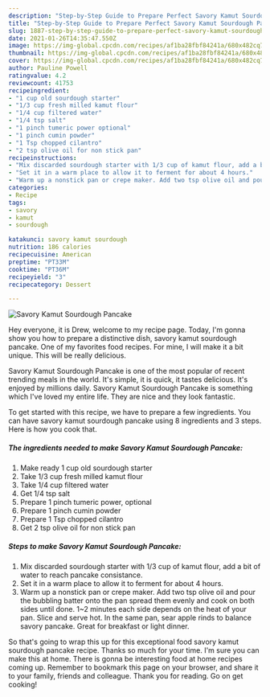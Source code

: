 ```yaml
---
description: "Step-by-Step Guide to Prepare Perfect Savory Kamut Sourdough Pancake"
title: "Step-by-Step Guide to Prepare Perfect Savory Kamut Sourdough Pancake"
slug: 1887-step-by-step-guide-to-prepare-perfect-savory-kamut-sourdough-pancake
date: 2021-01-26T14:35:47.550Z
image: https://img-global.cpcdn.com/recipes/af1ba28fbf84241a/680x482cq70/savory-kamut-sourdough-pancake-recipe-main-photo.jpg
thumbnail: https://img-global.cpcdn.com/recipes/af1ba28fbf84241a/680x482cq70/savory-kamut-sourdough-pancake-recipe-main-photo.jpg
cover: https://img-global.cpcdn.com/recipes/af1ba28fbf84241a/680x482cq70/savory-kamut-sourdough-pancake-recipe-main-photo.jpg
author: Pauline Powell
ratingvalue: 4.2
reviewcount: 41753
recipeingredient:
- "1 cup old sourdough starter"
- "1/3 cup fresh milled kamut flour"
- "1/4 cup filtered water"
- "1/4 tsp salt"
- "1 pinch tumeric power optional"
- "1 pinch cumin powder"
- "1 Tsp chopped cilantro"
- "2 tsp olive oil for non stick pan"
recipeinstructions:
- "Mix discarded sourdough starter with 1/3 cup of kamut flour, add a bit of water to reach pancake consistance."
- "Set it in a warm place to allow it to ferment for about 4 hours."
- "Warm up a nonstick pan or crepe maker. Add two tsp olive oil and pour the bubbling batter onto the pan spread them evenly and cook on both sides until done. 1~2 minutes each side depends on the heat of your pan. Slice and serve hot. In the same pan, sear apple rinds to balance savory pancake. Great for breakfast or light dinner."
categories:
- Recipe
tags:
- savory
- kamut
- sourdough

katakunci: savory kamut sourdough 
nutrition: 186 calories
recipecuisine: American
preptime: "PT33M"
cooktime: "PT36M"
recipeyield: "3"
recipecategory: Dessert

---
```



![Savory Kamut Sourdough Pancake](https://img-global.cpcdn.com/recipes/af1ba28fbf84241a/680x482cq70/savory-kamut-sourdough-pancake-recipe-main-photo.jpg)

Hey everyone, it is Drew, welcome to my recipe page. Today, I'm gonna show you how to prepare a distinctive dish, savory kamut sourdough pancake. One of my favorites food recipes. For mine, I will make it a bit unique. This will be really delicious.

Savory Kamut Sourdough Pancake is one of the most popular of recent trending meals in the world. It's simple, it is quick, it tastes delicious. It's enjoyed by millions daily. Savory Kamut Sourdough Pancake is something which I've loved my entire life. They are nice and they look fantastic.




To get started with this recipe, we have to prepare a few ingredients. You can have savory kamut sourdough pancake using 8 ingredients and 3 steps. Here is how you cook that.

<!--inarticleads1-->

##### The ingredients needed to make Savory Kamut Sourdough Pancake:

1. Make ready 1 cup old sourdough starter
1. Take 1/3 cup fresh milled kamut flour
1. Take 1/4 cup filtered water
1. Get 1/4 tsp salt
1. Prepare 1 pinch tumeric power, optional
1. Prepare 1 pinch cumin powder
1. Prepare 1 Tsp chopped cilantro
1. Get 2 tsp olive oil for non stick pan




<!--inarticleads2-->

##### Steps to make Savory Kamut Sourdough Pancake:

1. Mix discarded sourdough starter with 1/3 cup of kamut flour, add a bit of water to reach pancake consistance.
1. Set it in a warm place to allow it to ferment for about 4 hours.
1. Warm up a nonstick pan or crepe maker. Add two tsp olive oil and pour the bubbling batter onto the pan spread them evenly and cook on both sides until done. 1~2 minutes each side depends on the heat of your pan. Slice and serve hot. In the same pan, sear apple rinds to balance savory pancake. Great for breakfast or light dinner.




So that's going to wrap this up for this exceptional food savory kamut sourdough pancake recipe. Thanks so much for your time. I'm sure you can make this at home. There is gonna be interesting food at home recipes coming up. Remember to bookmark this page on your browser, and share it to your family, friends and colleague. Thank you for reading. Go on get cooking!
